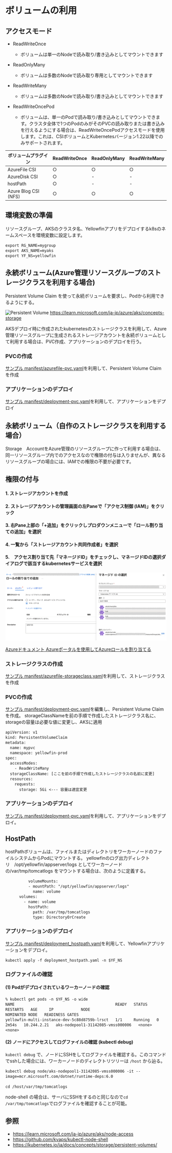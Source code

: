# ボリュームの利用

## アクセスモード

* ReadWriteOnce
  * ボリュームは単一のNodeで読み取り/書き込みとしてマウントできます

* ReadOnlyMany
  * ボリュームは多数のNodeで読み取り専用としてマウントできます

* ReadWriteMany
  * ボリュームは多数のNodeで読み取り/書き込みとしてマウントできます

* ReadWriteOncePod
  * ボリュームは、単一のPodで読み取り/書き込みとしてマウントできます。クラスタ全体で1つのPodのみがそのPVCの読み取りまたは書き込みを行えるようにする場合は、ReadWriteOncePodアクセスモードを使用します。これは、CSIボリュームとKubernetesバージョン1.22以降でのみサポートされます。


|ボリュームプラグイン|ReadWriteOnce|ReadOnlyMany|ReadWriteMany|
| ---- | ---- | ---- | ---- |
|AzureFile CSI|○|○|○|
|AzureDisk CSI|○|-|-|
|hostPath|○|-|-|
|Azure Blog CSI (NFS)|○|○|○|


## 環境変数の準備

リソースグループ、AKSのクラスタ名、Yellowfinアプリをデプロイするk8sのネームスペースを環境変数に設定します。

```
export RG_NAME=mygroup
export AKS_NAME=myaks
export YF_NS=yellowfin
```

## 永続ボリューム(Azure管理リソースグループのストレージクラスを利用する場合)

Persistent Volume Claim を使って永続ボリュームを要求し、Podから利用できるようにする。

![Persistent Volume](https://learn.microsoft.com/ja-jp/azure/aks/media/concepts-storage/aks-storage-options.png)
https://learn.microsoft.com/ja-jp/azure/aks/concepts-storage

AKSデプロイ時に作成されたkubernetesのストレージクラスを利用して、Azure管理リソースグループに生成されるストレージアカウントを永続ボリュームとして利用する場合は、PVC作成、アプリケーションのデプロイを行う。    

### PVCの作成

[サンプル manifest/azurefile-pvc.yaml](./manifest/azurefile-pvc.yaml)を利用して、Persistent Volume Claim を作成

### アプリケーションのデプロイ

[サンプル manifest/deployment-pvc.yaml](./manifest/deployment-pvc.yaml)を利用して、アプリケーションをデプロイ


## 永続ボリューム（自作のストレージクラスを利用する場合）

Storage　AccountをAzure管理のリソースグループに作って利用する場合は、同一リソースグループ内でのアクセスなので権限の付与は入りませんが、異なるリソースグループの場合には、IAMでの権限の不要が必要です。

## 権限の付与

#### 1. ストレージアカウントを作成
#### 2. ストレージアカウントの管理画面の左Paneで「アクセス制御 (IAM)」をクリック
#### 3. 右Pane上部の「+追加」をクリックしプロダウンメニューで「ロール割り当ての追加」を選択
#### 4. 一覧から「ストレージアカウント共同作成者」を選択
#### 5.　アクセス割り当て先「マネージドID」をチェックし、マネージドIDの選択ダイアログで該当するkubernetesサービスを選択
![Managed IDの割り当て](images/volume_managedid.png)


[Azureドキュメント Azureポータルを使用してAzureロールを割り当てる](https://learn.microsoft.com/azure/role-based-access-control/role-assignments-portal?tabs=current)

### ストレージクラスの作成

[サンプル manifest/azurefile-storageclass.yaml](./manifest/azurefile-storageclass.yaml)を利用して、ストレージクラスを作成

### PVCの作成
[サンプル manifest/deployment-pvc.yaml](./manifest/deployment-pvc.yaml)を編集し、Persistent Volume Claimを作成。
storageClassNameを前の手順で作成したストレージクラス名に、storageの容量は必要な値に変更し、AKSに適用

```
apiVersion: v1
kind: PersistentVolumeClaim
metadata:
  name: mypvc
  namespace: yellowfin-prod
spec:
  accessModes:
    - ReadWriteMany
  storageClassName: [ここを前の手順で作成したストレージクラスの名前に変更]
  resources:
    requests:
      storage: 5Gi <--- 容量は適宜変更
```

### アプリケーションのデプロイ
[サンプル manifest/deployment-pvc.yaml](./manifest/deployment-pvc.yaml)を利用して、アプリケーションをデプロイ。



## HostPath

hostPathボリュームは、ファイルまたはディレクトリをワーカーノードのファイルシステムからPodにマウントする。
yellowfinのログ出力ディレクトリ　/opt/yellowfin/appserver/logs としてワーカーノードの/var/tmp/tomcatlogs をマウントする場合は、次のように定義する。

```
          volumeMounts:
          - mountPath: "/opt/yellowfin/appserver/logs"
            name: volume
      volumes:
        - name: volume
          hostPath:
            path: /var/tmp/tomcatlogs
            type: DirectoryOrCreate
```

### アプリケーションのデプロイ

[サンプル manifest/deployment_hostpath.yaml](./manifest/deployment_hostpath.yaml)を利用して、Yellowfinアプリケーションをデプロイ。

```
kubectl apply -f deployment_hostpath.yaml -n $YF_NS
```

### ログファイルの確認

#### (1) Podがデプロイされているワーカーノードの確認

```
% kubectl get pods -n $YF_NS -o wide
NAME                                            READY   STATUS    RESTARTS   AGE     IP            NODE                                NOMINATED NODE   READINESS GATES
yellowfin-multi-instance-dev-5c88d8759b-lrsct   1/1     Running   0          2m54s   10.244.2.21   aks-nodepool1-31142085-vmss000006   <none>           <none>
```

#### (2) ノードにアクセスしてログファイルの確認 (kubectl debug)

`kubectl debug` で、ノードにSSHをしてログファイルを確認する。このコマンドでsshした場合には、ワーカーノードのディレクトリツリーは `/host` から辿る。

```
kubectl debug node/aks-nodepool1-31142085-vmss000006 -it --image=mcr.microsoft.com/dotnet/runtime-deps:6.0

cd /host/var/tmp/tomcatlogs
```

node-shell の場合は、サーバにSSHをするのと同じなので`cd /var/tmp/tomcatlogs`でログファイルを確認することが可能。



## 参照
* https://learn.microsoft.com/ja-jp/azure/aks/node-access
* https://github.com/kvaps/kubectl-node-shell
* https://kubernetes.io/ja/docs/concepts/storage/persistent-volumes/